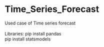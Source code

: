 # Time_Series_Forecast
Used case of Time series forecast</br>
</br>
Libraries: pip install pandas</br>
           pip install statsmodels
